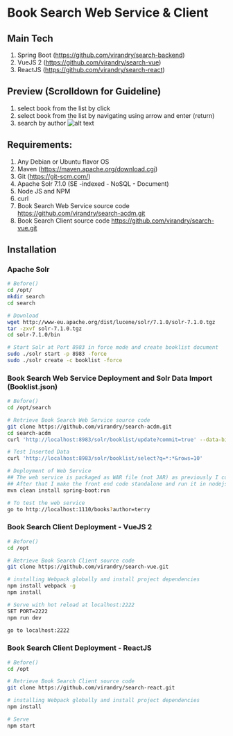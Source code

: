 # Book Search Web Service & Client

## Main Tech
1. Spring Boot (https://github.com/virandry/search-backend)
2. VueJS 2 (https://github.com/virandry/search-vue) 
3. ReactJS (https://github.com/virandry/search-react)

## Preview (Scrolldown for Guideline)
1. select book from the list by click
2. select book from the list by navigating using arrow and enter (return)
3. search by author
![alt text](https://image.ibb.co/hJ1efw/qrr.gif)

## Requirements:
1. Any Debian or Ubuntu flavor OS
2. Maven (https://maven.apache.org/download.cgi)
3. Git (https://git-scm.com/)
4. Apache Solr 7.1.0 (SE -indexed - NoSQL - Document)
5. Node JS and NPM
6. curl
7. Book Search Web Service source code <https://github.com/virandry/search-acdm.git>
8. Book Search Client source code <https://github.com/virandry/search-vue.git>

## Installation
### Apache Solr
``` bash
# Before()
cd /opt/
mkdir search
cd search

# Download
wget http://www-eu.apache.org/dist/lucene/solr/7.1.0/solr-7.1.0.tgz
tar -zxvf solr-7.1.0.tgz
cd solr-7.1.0/bin

# Start Solr at Port 8983 in force mode and create booklist document
sudo ./solr start -p 8983 -force
sudo ./solr create -c booklist -force
```
### Book Search Web Service Deployment and Solr Data Import (Booklist.json)
``` bash
# Before()
cd /opt/search

# Retrieve Book Search Web Service source code
git clone https://github.com/virandry/search-acdm.git
cd search-acdm
curl 'http://localhost:8983/solr/booklist/update?commit=true' --data-binary @Booklist.json -H 'Content-type:application/json'

# Test Inserted Data
curl 'http://localhost:8983/solr/booklist/select?q=*:*&rows=10'

# Deployment of Web Service
## The web service is packaged as WAR file (not JAR) as previously I combined the static files in this package
## After that I make the front end code standalone and run it in nodejs environment
mvn clean install spring-boot:run

# To test the web service
go to http://localhost:1110/books?author=terry
```
### Book Search Client Deployment - VueJS 2
``` bash
# Before()
cd /opt

# Retrieve Book Search Client source code
git clone https://github.com/virandry/search-vue.git

# installing Webpack globally and install project dependencies
npm install webpack -g
npm install

# Serve with hot reload at localhost:2222
SET PORT=2222
npm run dev

go to localhost:2222
```

### Book Search Client Deployment - ReactJS
``` bash
# Before()
cd /opt

# Retrieve Book Search Client source code
git clone https://github.com/virandry/search-react.git

# installing Webpack globally and install project dependencies
npm install

# Serve
npm start

```
